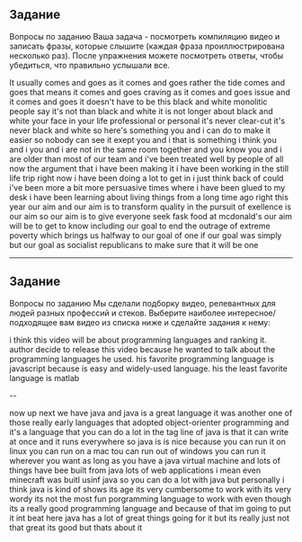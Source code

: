 ## Задание
Вопросы по заданию
Ваша задача - посмотреть компиляцию видео и записать фразы, которые слышите (каждая фраза проиллюстрирована несколько раз). После упражнения можете посмотреть ответы, чтобы убедиться, что правильно услышали все.

It usually comes and goes as
it comes and goes rather
the tide comes and goes
that means it comes and goes
craving as it comes and goes
issue and it comes and goes
it doesn't have to be this black and white monolitic
people say it's not than black and white
it is not longer about black and white
your face in your life professional or personal it's never clear-cut it's never black and white
so here's something you and i can do to make it easier
so nobody can see it exept you and i
that is something i think you and i
you and i are not in the same room together
and you know you and i are older than most of our team
and i've been treated well by people of all
now the argument that i have been making it
i have been working in the still life trip
right now i have been doing a lot to get in
i just think back of could i've been more a bit more persuasive
times where i have been glued to my desk
i have been learning about living things from a long time ago
right this year
our aim
and our aim is to transform
quality in the pursuit of exellence is our aim
so our aim is to give everyone
seek fask food at mcdonald's our aim will be to get to know
including our goal to end the outrage of extreme poverty
which brings us halfway to our goal of one
if our goal was simply
but our goal as socialist republicans to make sure that it will be one

------------------------------------------------------------------------


## Задание
Вопросы по заданию
Мы сделали подборку видео, релевантных для людей разных профессий и стеков. Выберите наиболее интересное/подходящее вам видео из списка ниже и сделайте задания к нему:

i think this video will be about programming languages and ranking it.
author decide to release this video because he wanted to talk about the programming languages he used.
his favorite programming language is javascript because is easy and widely-used language. his the least favorite language is matlab

--

now up next we have java and java is a great language it was another one of those really early languages that adopted object-orienter programming and it's a language that you can do a lot in the tag line of java is that it can write at once and it runs everywhere
so java is is nice because you can run it on linux you can run on a mac tou can run out of windows you can run it wherever you want as long as you have a java virtual machine and lots of things have bee built from java lots of web applications i mean even minecraft
was buitl usinf java so you can do a lot with java but personally i think java is kind of shows its age its very cumbersome to work with its very wordy its not the most fun porgramming language to work with even though its a really good programming language and because
of that im going to put it int beat here java has a lot of great things going for it but its really just not that great its good but thats about it

